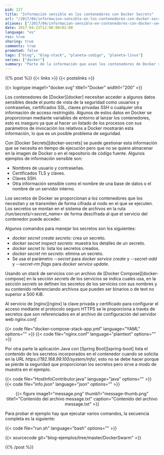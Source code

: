 ```yaml
---
pid: 227
title: "Información sensible en los contenedores con Docker Secrets"
url: "/2017/04/informacion-sensible-en-los-contenedores-con-docker-secrets/"
aliases: ["/2017/04/informacion-sensible-en-contenedores-con-docker-secrets/"]
date: 2017-04-22T12:00:00+02:00
language: "es"
rss: true
sharing: true
comments: true
promoted: false
tags: ["blog", "blog-stack", "planeta-codigo", "planeta-linux"]
series: ["docker"]
summary: "Parte de la información que usan los contenedores de Docker se debe proteger de accesos no deseados. Anteriormente en algunos casos se usaban variables de entorno para lanzar los contenedores lo que no es seguro si se listan los procesos del sistema con sus parámetros, incluir archivos en las imágenes de los contenedores tampoco es recomendable. Docker Secrets permite proporcionar y mantener segura la información sensible que usen los contenedores."
---
```


{{% post %}}
{{< links >}}
{{< postslinks >}}

{{< logotype image1="docker.svg" title1="Docker" width1="200" >}}

Los contenedores de [Docker][docker] necesitan acceder a algunos datos sensibles desde el punto de vista de la seguridad como usuarios y contraseñas, certificados SSL, claves privadas SSH o cualquier otra información de acceso restringido. Algunos de estos datos en Docker se proporcionan mediante variables de entorno al lanzar los contenedores, esto es inseguro ya que al hacer un listado de los procesos con sus parámetros de invocación los relativos a Docker mostrarán esta información, lo que es un posible problema de seguridad.

Con [Docker Secrets][docker-secrets] se puede gestionar esta información que se necesita en tiempo de ejecución pero que no se quiere almacenar en la imagen de Docker o en el repositorio de código fuente. Algunos ejemplos de información sensible son:

* Nombres de usuario y contraseñas.
* Certificados TLS y claves.
* Claves SSH.
* Otra información sensible como el nombre de una base de datos o el nombre de un servidor interno.

Los secretos de Docker se proporcionan a los contenedores que los necesitan y se transmiten de forma cifrada al nodo en el que se ejecuten. Los secretos se montan en el sistema de archivos en la ruta _/run/secrets/\<secret\_name\>_ de forma descifrada al que el servicio del contenedor puede acceder.

Algunos comandos para manejar los secretos son los siguientes:

* _docker secret create secreto_: crea un secreto.
* _docker secret inspect secreto_: muestra los detalles de un secreto.
* _docker secret ls_: lista los secretos creados.
* _docker secret rm secreto_: elimina un secreto.
* Se usa el parámetro _--secret_ para _docker service create_ y _--secret-add_ y _--secret-rm flags_ para _docker service update_.

Usando un _stack_ de servicios con un archivo de [Docker Compose][docker-compose] en la sección _secrets_ de los servicios se indica cuales usa, en la sección _secrets_ se definen los secretos de los servicios con sus nombres y su contenido referenciando archivos que pueden ser binarios o de text no superior a 500 KiB.

Al servicio de [nginx][nginx] la clave privada y certificado para configurar el acceso mediante el protocolo seguro HTTPS se le proporciona a través de secretos que son referenciados en el archivo de configuración del servidor web _nginx.conf_.

{{< code file="docker-compose-stack-app.yml" language="YAML" options="" >}}
{{< code file="nginx.conf" language="plaintext" options="" >}}

Por otra parte la aplicación Java con [Spring Boot][spring-boot] lista el contenido de los secretos incorporados en el contenedor cuando se solicita en la URL _https\://192.168.99.100/system/info/_, esto no se debe hacer porque se pierde la seguridad que proporcionan los secretos pero sirve a modo de muestra en el ejemplo.

{{< code file="HostInfoContributor.java" language="java" options="" >}}
{{< code file="info.json" language="json" options="" >}}

<div class="media" style="text-align: center;">
    {{< figure
        image1="message.png" thumb1="message-thumb.png" title1="Contenido del archivo message.txt"
        caption="Contenido del archivo message.txt" >}}
</div>

Para probar el ejemplo hay que ejecutar varios comandos, la secuencia completa es la siguiente:

{{< code file="run.sh" language="bash" options="" >}}

{{< sourcecode git="blog-ejemplos/tree/master/DockerSwarm" >}}

{{% /post %}}
